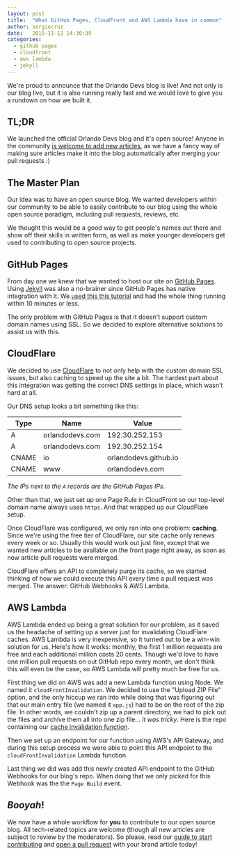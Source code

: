 ```yaml
---
layout: post
title:  "What GitHub Pages, CloudFront and AWS Lambda have in common"
author: sergiocruz
date:   2015-11-12 14:30:39
categories:
  - github pages
  - cloudfront
  - aws lambda
  - jekyll
---
```

We're proud to announce that the Orlando Devs blog is live! And not only is our blog live, but it is also running really fast and we would love to give you a rundown on how we built it.

## TL;DR

We launched the official Orlando Devs blog and it's open source! Anyone in the community [is welcome to add new articles](https://github.com/OrlandoDevs/orlandodevs.github.io/blob/master/CONTRIBUTING.md), as we have a fancy way of making sure articles make it into the blog automatically after merging your pull requests :)

## The Master Plan

Our idea was to have an open source blog. We wanted developers within our community to be able to easily contribute to our blog using the whole open source paradigm, including pull requests, reviews, etc.

We thought this would be a good way to get people's names out there and show off their skills in written form, as well as make younger developers get used to contributing to open source projects.

## GitHub Pages

From day one we knew that we wanted to host our site on [GitHub Pages](https://pages.github.com/). Using [Jekyll](https://jekyllrb.com) was also a no-brainer since GitHub Pages has native integration with it. We [used this this tutorial](https://help.github.com/articles/using-jekyll-with-pages) and had the whole thing running within 10 minutes or less.

The only problem with GitHub Pages is that it doesn't support custom domain names using SSL. So we decided to explore alternative solutions to assist us with this.

## CloudFlare

We decided to use [CloudFlare](https://cloudflare.com) to not only help with the custom domain SSL issues, but also caching to speed up the site a bit. The hardest part about this integration was getting the correct DNS settings in place, which wasn't hard at all.

Our DNS setup looks a bit something like this:

| Type | Name | Value |
| ---- | ---- | ----- |
| A | orlandodevs.com | 192.30.252.153 |
| A | orlandodevs.com | 192.30.252.154 |
| CNAME | io | orlandodevs.github.io |
| CNAME | www | orlandodevs.com |

_The IPs next to the `A` records are the GitHub Pages IPs._

Other than that, we just set up one Page Rule in CloudFront so our top-level domain name always uses `https`. And that wrapped up our CloudFlare setup.

Once CloudFlare was configured, we only ran into one problem: **caching**. Since we're using the free tier of CloudFlare, our site cache only renews every week or so. Usually this would work out just fine, except that we wanted new articles to be available on the front page right away, as soon as new article pull requests were merged.

CloudFlare offers an API to completely purge its cache, so we started thinking of how we could execute this API every time a pull request was merged. The answer: GitHub Webhooks & AWS Lambda.

## AWS Lambda

AWS Lambda ended up being a great solution for our problem, as it saved us the headache of setting up a server just for invalidating CloudFlare caches. AWS Lambda is very inexpensive, so it turned out to be a win-win solution for us. Here's how it works: monthly, the first 1 million requests are free and each additional million costs 20 cents. Though we'd love to have one million pull requests on out GitHub repo every month, we don't think this will even be the case, so AWS Lambda will pretty much be free for us.

First thing we did on AWS was add a new Lambda function using Node. We named it `cloudFrontInvalidation`. We decided to use the "Upload ZIP File" option, and the only hiccup we ran into while doing that was figuring out that our main entry file (we named it `app.js`) had to be on the root of the zip file. In other words, we couldn't zip up a parent directory, we had to pick out the files and archive them all into one zip file... _it was tricky_. Here is the repo containing our [cache invalidation function](https://github.com/OrlandoDevs/cache-purger).

Then we set up an endpoint for our function using AWS's API Gateway, and during this setup process we were able to point this API endpoint to the `cloudFrontInvalidation` Lambda function.

Last thing we did was add this newly created API endpoint to the GitHub Webhooks for our blog's repo. When doing that we only picked for this Webhook was the the `Page Build` event.

## _Booyah_!

We now have a whole workflow for **you** to contribute to our open source blog. All tech-related topics are welcome (though all new articles are subject to review by the moderators). So please, read our [guide to start contributing](https://github.com/OrlandoDevs/orlandodevs.github.io/blob/master/CONTRIBUTING.md) and [open a pull request](https://github.com/OrlandoDevs/orlandodevs.github.io/compare) with your brand article today!
